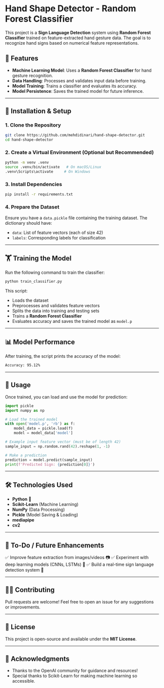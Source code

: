 # Hand Shape Detector - Random Forest Classifier

This project is a **Sign Language Detection** system using **Random Forest Classifier** trained on feature-extracted hand gesture data. The goal is to recognize hand signs based on numerical feature representations.

## 📌 Features
- **Machine Learning Model**: Uses a **Random Forest Classifier** for hand gesture recognition.
- **Data Handling**: Processes and validates input data before training.
- **Model Training**: Trains a classifier and evaluates its accuracy.
- **Model Persistence**: Saves the trained model for future inference.

---

## 🚀 Installation & Setup

### **1. Clone the Repository**
```sh
git clone https://github.com/mehdidinari/hand-shape-detector.git
cd hand-shape-detector
```

### **2. Create a Virtual Environment (Optional but Recommended)**
```sh
python -m venv .venv
source .venv/bin/activate   # On macOS/Linux
.venv\Scripts\activate     # On Windows
```

### **3. Install Dependencies**
```sh
pip install -r requirements.txt
```

### **4. Prepare the Dataset**
Ensure you have a `data.pickle` file containing the training dataset.
The dictionary should have:
- `data`: List of feature vectors (each of size 42)
- `labels`: Corresponding labels for classification

---

## 🏋️ Training the Model
Run the following command to train the classifier:
```sh
python train_classifier.py
```
This script:
- Loads the dataset
- Preprocesses and validates feature vectors
- Splits the data into training and testing sets
- Trains a **Random Forest Classifier**
- Evaluates accuracy and saves the trained model as `model.p`

---

## 📊 Model Performance
After training, the script prints the accuracy of the model:
```sh
Accuracy: 95.12%
```

---

## 📄 Usage
Once trained, you can load and use the model for prediction:

```python
import pickle
import numpy as np

# Load the trained model
with open('model.p', 'rb') as f:
    model_data = pickle.load(f)
    model = model_data['model']

# Example input feature vector (must be of length 42)
sample_input = np.random.rand(42).reshape(1, -1)

# Make a prediction
prediction = model.predict(sample_input)
print(f'Predicted Sign: {prediction[0]}')
```

---

## 🛠 Technologies Used
- **Python** 🐍
- **Scikit-Learn** (Machine Learning)
- **NumPy** (Data Processing)
- **Pickle** (Model Saving & Loading)
- **mediapipe**
- **cv2**

---

## 📌 To-Do / Future Enhancements
✅ Improve feature extraction from images/videos 📷
✅ Experiment with deep learning models (CNNs, LSTMs) 🤖
✅ Build a real-time sign language detection system 🎥

---

## 👨‍💻 Contributing
Pull requests are welcome! Feel free to open an issue for any suggestions or improvements.

---

## 📜 License
This project is open-source and available under the **MIT License**.

---

## 🌟 Acknowledgments
- Thanks to the OpenAI community for guidance and resources!
- Special thanks to Scikit-Learn for making machine learning so accessible.


